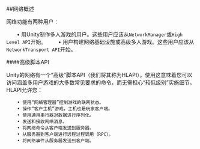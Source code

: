 ##网络概述

网络功能有两种用户：

&emsp;&emsp;• 用Unity制作多人游戏的用户。这些用户应该从`NetworkManager`或`High Level API`开始。
&emsp;&emsp;• 用户构建网络基础设施或高级多人游戏。这些用户应该从`NetworkTransport API`开始。



####高级脚本API


Unity的网络有一个“高级”脚本API（我们将其称为HLAPI）。使用这意味着您可以访问涵盖多用户游戏的大多数常见要求的命令，而无需担心“较低级别”实施细节。HLAPI允许您：

```
    • 使用“网络管理器”控制游戏的联网状态。
    • 操作“客户主机”游戏，主机也是玩家客户端。
    • 使用通用串行器对数据进行序列化。
    • 发送和接收网络消息。
    • 将网络命令从客户端发送到服务器。
    • 从服务器到客户端进行远程过程调用（RPC）。
    • 将网络事件从服务器发送到客户端。
```